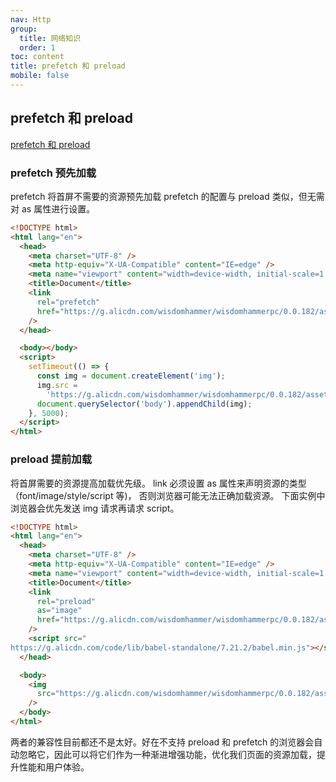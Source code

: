 ```yaml
---
nav: Http
group:
  title: 网络知识
  order: 1
toc: content
title: prefetch 和 preload
mobile: false
---
```


## prefetch 和 preload

<a href="https://juejin.cn/post/6893681741240909832" target="_blank">prefetch 和 preload</a>

### prefetch 预先加载

prefetch 将首屏不需要的资源预先加载 prefetch 的配置与 preload 类似，但无需对 as 属性进行设置。

```html
<!DOCTYPE html>
<html lang="en">
  <head>
    <meta charset="UTF-8" />
    <meta http-equiv="X-UA-Compatible" content="IE=edge" />
    <meta name="viewport" content="width=device-width, initial-scale=1.0" />
    <title>Document</title>
    <link
      rel="prefetch"
      href="https://g.alicdn.com/wisdomhammer/wisdomhammerpc/0.0.182/assets/0e40128fa20ad26c0fbcb46cf02d10f4.png"
    />
  </head>

  <body></body>
  <script>
    setTimeout(() => {
      const img = document.createElement('img');
      img.src =
        'https://g.alicdn.com/wisdomhammer/wisdomhammerpc/0.0.182/assets/0e40128fa20ad26c0fbcb46cf02d10f4.png';
      document.querySelector('body').appendChild(img);
    }, 5000);
  </script>
</html>
```

### preload 提前加载

将首屏需要的资源提高加载优先级。 link 必须设置 as 属性来声明资源的类型（font/image/style/script 等)，
否则浏览器可能无法正确加载资源。 下面实例中浏览器会优先发送 img 请求再请求 script。

```html
<!DOCTYPE html>
<html lang="en">
  <head>
    <meta charset="UTF-8" />
    <meta http-equiv="X-UA-Compatible" content="IE=edge" />
    <meta name="viewport" content="width=device-width, initial-scale=1.0" />
    <title>Document</title>
    <link
      rel="preload"
      as="image"
      href="https://g.alicdn.com/wisdomhammer/wisdomhammerpc/0.0.182/assets/0e40128fa20ad26c0fbcb46cf02d10f4.png"
    />
    <script src="
https://g.alicdn.com/code/lib/babel-standalone/7.21.2/babel.min.js"></script>
  </head>

  <body>
    <img
      src="https://g.alicdn.com/wisdomhammer/wisdomhammerpc/0.0.182/assets/0e40128fa20ad26c0fbcb46cf02d10f4.png"
    />
  </body>
</html>
```

两者的兼容性目前都还不是太好。好在不支持 preload 和 prefetch 的浏览器会自动忽略它，因此可以将它们作为一种渐进增强功能，优化我们页面的资源加载，提升性能和用户体验。
